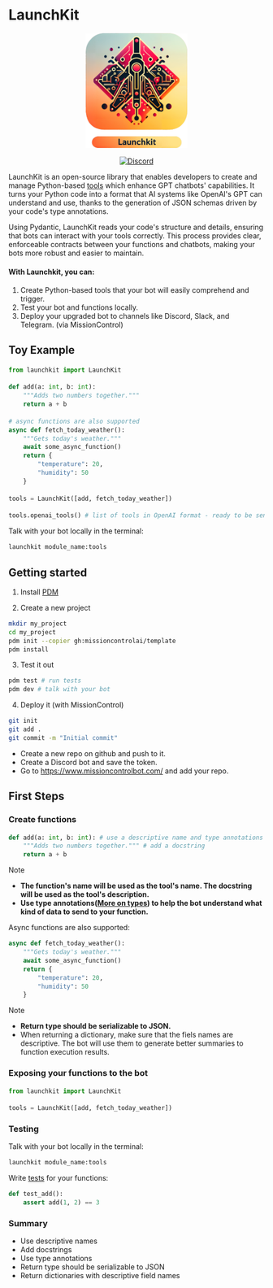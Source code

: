 # LaunchKit

<p align="center">
  <img src="./docs/images/launchkit_logo_512px.webp" alt="drawing" width="200"/>
</p>


<p align="center">
  <a href="https://discord.gg/67BbFqq5Gk">
      <img src="https://dcbadge.vercel.app/api/server/67BbFqq5Gk?compact=true&style=flat" alt="Discord">
  </a>
</p>

LaunchKit is an open-source library that enables developers to create and manage Python-based [tools](https://platform.openai.com/docs/assistants/tools) which enhance GPT chatbots' capabilities. It turns your Python code into a format that AI systems like OpenAI's GPT can understand and use, thanks to the generation of JSON schemas driven by your code's type annotations.

Using Pydantic, LaunchKit reads your code's structure and details, ensuring that bots can interact with your tools correctly. This process provides clear, enforceable contracts between your functions and chatbots, making your bots more robust and easier to maintain.

#### With Launchkit, you can:

1. Create Python-based tools that your bot will easily comprehend and trigger.
2. Test your bot and functions locally.
3. Deploy your upgraded bot to channels like Discord, Slack, and Telegram. (via MissionControl)

## Toy Example

```python
from launchkit import LaunchKit

def add(a: int, b: int):
    """Adds two numbers together."""
    return a + b

# async functions are also supported
async def fetch_today_weather():
    """Gets today's weather."""
    await some_async_function()
    return {
        "temperature": 20,
        "humidity": 50
    }

tools = LaunchKit([add, fetch_today_weather])

tools.openai_tools() # list of tools in OpenAI format - ready to be sent to the API.
```

Talk with your bot locally in the terminal:

```bash
launchkit module_name:tools
```

## Getting started

1. Install [PDM](https://pdm-project.org/latest/#installation)

2. Create a new project

```bash
mkdir my_project
cd my_project
pdm init --copier gh:missioncontrolai/template
pdm install
```

3. Test it out

```bash
pdm test # run tests
pdm dev # talk with your bot
```

4. Deploy it (with MissionControl)

```bash
git init
git add .
git commit -m "Initial commit"
```

- Create a new repo on github and push to it.
- Create a Discord bot and save the token.
- Go to https://www.missioncontrolbot.com/ and add your repo.

## First Steps

### Create functions

```python
def add(a: int, b: int): # use a descriptive name and type annotations
    """Adds two numbers together.""" # add a docstring
    return a + b
```

> [!NOTE]
>
> - **The function's name will be used as the tool's name. The docstring will be used as the tool's description.**
> - **Use type annotations([More on types](https://fastapi.tiangolo.com/python-types/)) to help the bot understand what kind of data to send to your function.**

Async functions are also supported:

```python
async def fetch_today_weather():
    """Gets today's weather."""
    await some_async_function()
    return {
        "temperature": 20,
        "humidity": 50
    }
```

> [!NOTE]
>
> - **Return type should be serializable to JSON.**
> - When returning a dictionary, make sure that the fiels names are descriptive. The bot will use them to generate better summaries to function execution results.

### Exposing your functions to the bot

```python
from launchkit import LaunchKit

tools = LaunchKit([add, fetch_today_weather])
```

### Testing

Talk with your bot locally in the terminal:

```bash
launchkit module_name:tools
```

Write [tests](https://docs.pytest.org/) for your functions:

```python
def test_add():
    assert add(1, 2) == 3
```

### Summary

- Use descriptive names
- Add docstrings
- Use type annotations
- Return type should be serializable to JSON
- Return dictionaries with descriptive field names
